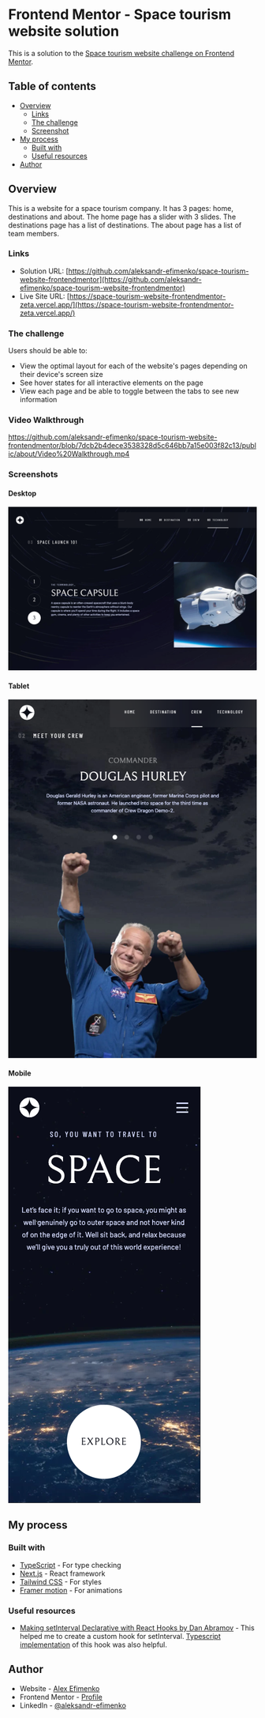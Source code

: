 # Frontend Mentor - Space tourism website solution

This is a solution to the [Space tourism website challenge on Frontend Mentor](https://www.frontendmentor.io/challenges/space-tourism-multipage-website-gRWj1URZ3).

## Table of contents

- [Overview](#overview)
  - [Links](#links)
  - [The challenge](#the-challenge)
  - [Screenshot](#screenshot)
- [My process](#my-process)
  - [Built with](#built-with)
  - [Useful resources](#useful-resources)
- [Author](#author)

## Overview

This is a website for a space tourism company. It has 3 pages: home, destinations and about. The home page has a slider with 3 slides. The destinations page has a list of destinations. The about page has a list of team members.

### Links

- Solution URL: [https://github.com/aleksandr-efimenko/space-tourism-website-frontendmentor](https://github.com/aleksandr-efimenko/space-tourism-website-frontendmentor)
- Live Site URL: [https://space-tourism-website-frontendmentor-zeta.vercel.app/](https://space-tourism-website-frontendmentor-zeta.vercel.app/)

### The challenge

Users should be able to:

- View the optimal layout for each of the website's pages depending on their device's screen size
- See hover states for all interactive elements on the page
- View each page and be able to toggle between the tabs to see new information

### Video Walkthrough

https://github.com/aleksandr-efimenko/space-tourism-website-frontendmentor/blob/7dcb2b4dece3538328d5c646bb7a15e003f82c13/public/about/Video%20Walkthrough.mp4

### Screenshots

#### Desktop

![Design prevew for the desktop version](/public/about/screenshot_desktop.png)

#### Tablet

![Design prevew for the tablet version](/public/about/screenshot_tablet.png)

#### Mobile

![Design prevew for the mobile version](/public/about/screenshot_mobile.png)

## My process

### Built with

- [TypeScript](https://www.typescriptlang.org/) - For type checking
- [Next.js](https://nextjs.org/) - React framework
- [Tailwind CSS](https://tailwindcss.com/) - For styles
- [Framer motion](https://www.framer.com/motion/) - For animations

### Useful resources

- [Making setInterval Declarative with React Hooks by Dan Abramov](https://overreacted.io/making-setinterval-declarative-with-react-hooks/) - This helped me to create a custom hook for setInterval.
  [Typescript implementation](https://usehooks-ts.com/react-hook/use-interval) of this hook was also helpful.

## Author

- Website - [Alex Efimenko](https://alexefimenko.com/)
- Frontend Mentor - [Profile](https://www.frontendmentor.io/profile/androidblog)
- LinkedIn - [@aleksandr-efimenko](https://www.linkedin.com/in/aleksandr-efimenko/)
